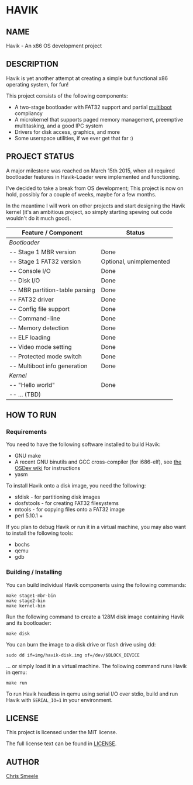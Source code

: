 HAVIK
=====

NAME
----

Havik - An x86 OS development project

DESCRIPTION
-----------

Havik is yet another attempt at creating a simple but functional x86 operating
system, for fun!

This project consists of the following components:

- A two-stage bootloader with FAT32 support and partial
  [multiboot](http://www.gnu.org/software/grub/manual/multiboot/multiboot.html)
  compliancy
- A microkernel that supports paged memory management, preemptive multitasking,
  and a good IPC system
- Drivers for disk access, graphics, and more
- Some userspace utilities, if we ever get that far :)

PROJECT STATUS
--------------

A major milestone was reached on March 15th 2015, when all required bootloader
features in Havik-Loader were implemented and functioning.

I've decided to take a break from OS development; This project is now on hold,
possibly for a couple of weeks, maybe for a few months.

In the meantime I will work on other projects and start designing the Havik
kernel (it's an ambitious project, so simply starting spewing out code wouldn't
do it much good).

Feature / Component            | Status
------------------------------ | ------
*Bootloader*                   |
-- Stage 1 MBR version         | Done
-- Stage 1 FAT32 version       | Optional, unimplemented
-- Console I/O                 | Done
-- Disk I/O                    | Done
-- MBR partition-table parsing | Done
-- FAT32 driver                | Done
-- Config file support         | Done
-- Command-line                | Done
-- Memory detection            | Done
-- ELF loading                 | Done
-- Video mode setting          | Done
-- Protected mode switch       | Done
-- Multiboot info generation   | Done
*Kernel*                       |
-- "Hello world"               | Done
-- ... (TBD)                   |

HOW TO RUN
----------

### Requirements

You need to have the following software installed to build Havik:

- GNU make
- A recent GNU binutils and GCC cross-compiler (for i686-elf), see
  [the OSDev wiki](http://wiki.osdev.org/GCC_Cross-Compiler) for instructions
- yasm

To install Havik onto a disk image, you need the following:

- sfdisk - for partitioning disk images
- dosfstools - for creating FAT32 filesystems
- mtools - for copying files onto a FAT32 image
- perl 5.10.1 +

If you plan to debug Havik or run it in a virtual machine, you may also want to
install the following tools:

- bochs
- qemu
- gdb

### Building / Installing

You can build individual Havik components using the following commands:

    make stage1-mbr-bin
    make stage2-bin
    make kernel-bin

Run the following command to create a 128M disk image containing Havik and its
bootloader:

    make disk

You can burn the image to a disk drive or flash drive using dd:

    sudo dd if=img/havik-disk.img of=/dev/$BLOCK_DEVICE

... or simply load it in a virtual machine. The following command runs Havik in
qemu:

    make run

To run Havik headless in qemu using serial I/O over stdio, build and run Havik with
`SERIAL_IO=1` in your environment.

LICENSE
-------

This project is licensed under the MIT license.

The full license text can be found in [LICENSE](LICENSE).

AUTHOR
------

[Chris Smeele](https://github.com/cjsmeele)
